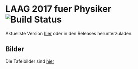 # LAAG 2017 fuer Physiker ![Build Status](https://circleci.com/gh/vale981/LAAG1.png)
Aktuellste Version [hier](https://github.com/vale981/LAAG1/releases/latest/) oder in den Releases herunterzuladen.

## Bilder

Die Tafelbilder sind [hier](https://photos.app.goo.gl/IoZhZ1nLokElbCll2)
